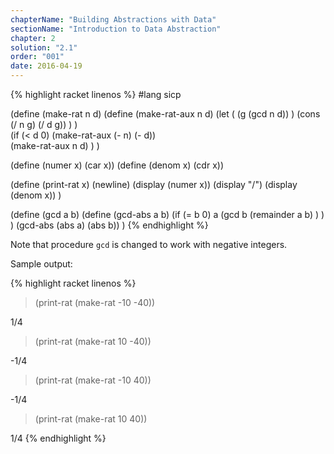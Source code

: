 ```yaml
---
chapterName: "Building Abstractions with Data"
sectionName: "Introduction to Data Abstraction"
chapter: 2
solution: "2.1"
order: "001"
date: 2016-04-19
---
```


{% highlight racket linenos %}
#lang sicp

(define (make-rat n d)
  (define (make-rat-aux n d)
    (let (
          (g (gcd n d))
         )
         (cons (/ n g) (/ d g))
    )
  )  
  (if (< d 0)
      (make-rat-aux (- n) (- d))      
      (make-rat-aux n d)
  )
)       

(define (numer x) (car x))
(define (denom x) (cdr x))

(define (print-rat x)
  (newline)
  (display (numer x))
  (display "/")
  (display (denom x))
)

(define (gcd a b)
  (define (gcd-abs a b)
      (if (= b 0)
          a
          (gcd
               b (remainder a b)
          )
      )
  )
  (gcd-abs (abs a) (abs b))
)
{% endhighlight %}

Note that procedure `gcd` is changed to work with negative integers.

Sample output:

{% highlight racket linenos %}
> (print-rat (make-rat -10 -40))

1/4
> (print-rat (make-rat 10 -40))

-1/4
> (print-rat (make-rat -10 40))

-1/4
> (print-rat (make-rat 10 40))

1/4
{% endhighlight %}
